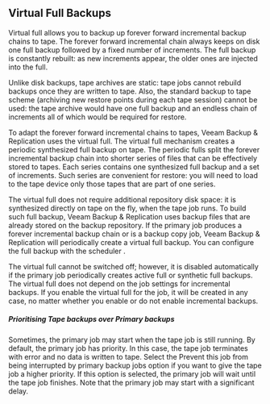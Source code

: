 ## Virtual Full Backups

Virtual full allows you to backup up forever forward incremental backup chains to tape. The forever forward incremental chain always keeps on disk one full backup followed by a fixed number of increments. The full backup is constantly rebuilt: as new increments appear, the older ones are injected into the full.

Unlike disk backups, tape archives are static: tape jobs cannot rebuild backups once they are written to tape. Also, the standard backup to tape scheme (archiving new restore points during each tape session) cannot be used: the tape archive would have one full backup and an endless chain of increments all of which would be required for restore.

To adapt the forever forward incremental chains to tapes, Veeam Backup & Replication uses the virtual full. The virtual full mechanism creates a periodic synthesized full backup on tape. The periodic fulls split the forever incremental backup chain into shorter series of files that can be effectively stored to tapes. Each series contains one synthesized full backup and a set of increments. Such series are convenient for restore: you will need to load to the tape device only those tapes that are part of one series.

The virtual full does not require additional repository disk space: it is synthesized directly on tape on the fly, when the tape job runs. To build such full backup, Veeam Backup & Replication uses backup files that are already stored on the backup repository.
If the primary job produces a forever incremental backup chain or is a backup copy job, Veeam Backup & Replication will periodically create a virtual full backup. You can configure the full backup with the scheduler .

The virtual full cannot be switched off; however, it is disabled automatically if the primary job periodically creates active full or synthetic full backups. The virtual full does not depend on the job settings for incremental backups. If you enable the virtual full for the job, it will be created in any case, no matter whether you enable or do not enable incremental backups.

##### Prioritising Tape backups over Primary backups

Sometimes, the primary job may start when the tape job is still running. By default, the primary job has priority. In this case, the tape job terminates with error and no data is written to tape. Select the Prevent this job from being interrupted by primary backup jobs option if you want to give the tape job a higher priority. If this option is selected, the primary job will wait until the tape job finishes. Note that the primary job may start with a significant delay.
